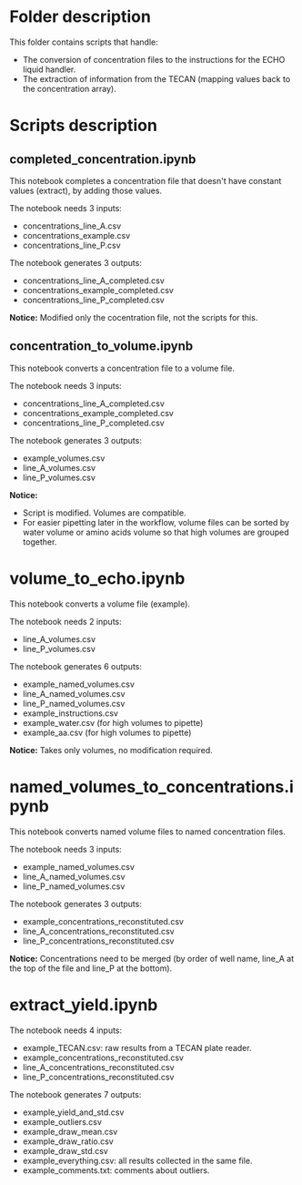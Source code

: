 # Folder description

This folder contains scripts that handle:  
* The conversion of concentration files to the instructions for the ECHO liquid handler.
* The extraction of information from the TECAN (mapping values back to the concentration array).

# Scripts description

## completed_concentration.ipynb

This notebook completes a concentration file that doesn't have constant values (extract), by adding those values.

The notebook needs 3 inputs:  
* concentrations_line_A.csv
* concentrations_example.csv
* concentrations_line_P.csv

The notebook generates 3 outputs:  
* concentrations_line_A_completed.csv
* concentrations_example_completed.csv
* concentrations_line_P_completed.csv
 
**Notice:** Modified only the cocentration file, not the scripts for this.

## concentration_to_volume.ipynb

This notebook converts a concentration file to a volume file.

The notebook needs 3 inputs:  
* concentrations_line_A_completed.csv
* concentrations_example_completed.csv
* concentrations_line_P_completed.csv

The notebook generates 3 outputs:  
* example_volumes.csv
* line_A_volumes.csv
* line_P_volumes.csv

**Notice:**  
* Script is modified. Volumes are compatible.
* For easier pipetting later in the workflow, volume files can be sorted by water volume or amino acids volume so that high volumes are grouped together.

# volume_to_echo.ipynb

This notebook converts a volume file (example).

The notebook needs 2 inputs:  
* line_A_volumes.csv
* line_P_volumes.csv

The notebook generates 6 outputs:  
* example_named_volumes.csv
* line_A_named_volumes.csv
* line_P_named_volumes.csv
* example_instructions.csv
* example_water.csv (for high volumes to pipette)
* example_aa.csv (for high volumes to pipette)

**Notice:** Takes only volumes, no modification required.

# named_volumes_to_concentrations.ipynb

This notebook converts named volume files to named concentration files. 

The notebook needs 3 inputs:  
* example_named_volumes.csv
* line_A_named_volumes.csv
* line_P_named_volumes.csv

The notebook generates 3 outputs:  
* example_concentrations_reconstituted.csv
* line_A_concentrations_reconstituted.csv
* line_P_concentrations_reconstituted.csv

**Notice:** Concentrations need to be merged (by order of well name, line_A at the top of the file and line_P at the bottom).

# extract_yield.ipynb

The notebook needs 4 inputs:  
* example_TECAN.csv: raw results from a TECAN plate reader.
* example_concentrations_reconstituted.csv
* line_A_concentrations_reconstituted.csv
* line_P_concentrations_reconstituted.csv

The notebook generates 7 outputs:  
* example_yield_and_std.csv
* example_outliers.csv
* example_draw_mean.csv
* example_draw_ratio.csv
* example_draw_std.csv
* example_everything.csv: all results collected in the same file.
* example_comments.txt: comments about outliers.
